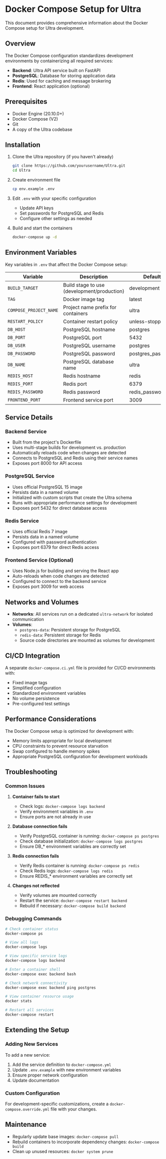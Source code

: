 # Docker Compose Setup for Ultra

This document provides comprehensive information about the Docker Compose setup for Ultra development.

## Overview

The Docker Compose configuration standardizes development environments by containerizing all required services:

- **Backend**: Ultra API service built on FastAPI
- **PostgreSQL**: Database for storing application data
- **Redis**: Used for caching and message brokering
- **Frontend**: React application (optional)

## Prerequisites

- Docker Engine (20.10.0+)
- Docker Compose (V2)
- Git
- A copy of the Ultra codebase

## Installation

1. Clone the Ultra repository (if you haven't already)

   ```bash
   git clone https://github.com/yourusername/Ultra.git
   cd Ultra
   ```

2. Create environment file

   ```bash
   cp env.example .env
   ```

3. Edit `.env` with your specific configuration

   - Update API keys
   - Set passwords for PostgreSQL and Redis
   - Configure other settings as needed

4. Build and start the containers
   ```bash
   docker-compose up -d
   ```

## Environment Variables

Key variables in `.env` that affect the Docker Compose setup:

| Variable               | Description                                 | Default           |
| ---------------------- | ------------------------------------------- | ----------------- |
| `BUILD_TARGET`         | Build stage to use (development/production) | development       |
| `TAG`                  | Docker image tag                            | latest            |
| `COMPOSE_PROJECT_NAME` | Project name prefix for containers          | ultra             |
| `RESTART_POLICY`       | Container restart policy                    | unless-stopped    |
| `DB_HOST`              | PostgreSQL hostname                         | postgres          |
| `DB_PORT`              | PostgreSQL port                             | 5432              |
| `DB_USER`              | PostgreSQL username                         | postgres          |
| `DB_PASSWORD`          | PostgreSQL password                         | postgres_password |
| `DB_NAME`              | PostgreSQL database name                    | ultra             |
| `REDIS_HOST`           | Redis hostname                              | redis             |
| `REDIS_PORT`           | Redis port                                  | 6379              |
| `REDIS_PASSWORD`       | Redis password                              | redis_password    |
| `FRONTEND_PORT`        | Frontend service port                       | 3009              |

## Service Details

### Backend Service

- Built from the project's Dockerfile
- Uses multi-stage builds for development vs. production
- Automatically reloads code when changes are detected
- Connects to PostgreSQL and Redis using their service names
- Exposes port 8000 for API access

### PostgreSQL Service

- Uses official PostgreSQL 15 image
- Persists data in a named volume
- Initialized with custom scripts that create the Ultra schema
- Runs with appropriate performance settings for development
- Exposes port 5432 for direct database access

### Redis Service

- Uses official Redis 7 image
- Persists data in a named volume
- Configured with password authentication
- Exposes port 6379 for direct Redis access

### Frontend Service (Optional)

- Uses Node.js for building and serving the React app
- Auto-reloads when code changes are detected
- Configured to connect to the backend service
- Exposes port 3009 for web access

## Networks and Volumes

- **Networks**: All services run on a dedicated `ultra-network` for isolated communication
- **Volumes**:
  - `postgres-data`: Persistent storage for PostgreSQL
  - `redis-data`: Persistent storage for Redis
  - Source code directories are mounted as volumes for development

## CI/CD Integration

A separate `docker-compose.ci.yml` file is provided for CI/CD environments with:

- Fixed image tags
- Simplified configuration
- Standardized environment variables
- No volume persistence
- Pre-configured test settings

## Performance Considerations

The Docker Compose setup is optimized for development with:

- Memory limits appropriate for local development
- CPU constraints to prevent resource starvation
- Swap configured to handle memory spikes
- Appropriate PostgreSQL configuration for development workloads

## Troubleshooting

### Common Issues

1. **Container fails to start**

   - Check logs: `docker-compose logs backend`
   - Verify environment variables in `.env`
   - Ensure ports are not already in use

2. **Database connection fails**

   - Verify PostgreSQL container is running: `docker-compose ps postgres`
   - Check database initialization: `docker-compose logs postgres`
   - Ensure DB\_\* environment variables are correctly set

3. **Redis connection fails**

   - Verify Redis container is running: `docker-compose ps redis`
   - Check Redis logs: `docker-compose logs redis`
   - Ensure REDIS\_\* environment variables are correctly set

4. **Changes not reflected**
   - Verify volumes are mounted correctly
   - Restart the service: `docker-compose restart backend`
   - Rebuild if necessary: `docker-compose build backend`

### Debugging Commands

```bash
# Check container status
docker-compose ps

# View all logs
docker-compose logs

# View specific service logs
docker-compose logs backend

# Enter a container shell
docker-compose exec backend bash

# Check network connectivity
docker-compose exec backend ping postgres

# View container resource usage
docker stats

# Restart all services
docker-compose restart
```

## Extending the Setup

### Adding New Services

To add a new service:

1. Add the service definition to `docker-compose.yml`
2. Update `.env.example` with new environment variables
3. Ensure proper network configuration
4. Update documentation

### Custom Configuration

For development-specific customizations, create a `docker-compose.override.yml` file with your changes.

## Maintenance

- Regularly update base images: `docker-compose pull`
- Rebuild containers to incorporate dependency changes: `docker-compose build`
- Clean up unused resources: `docker system prune`
